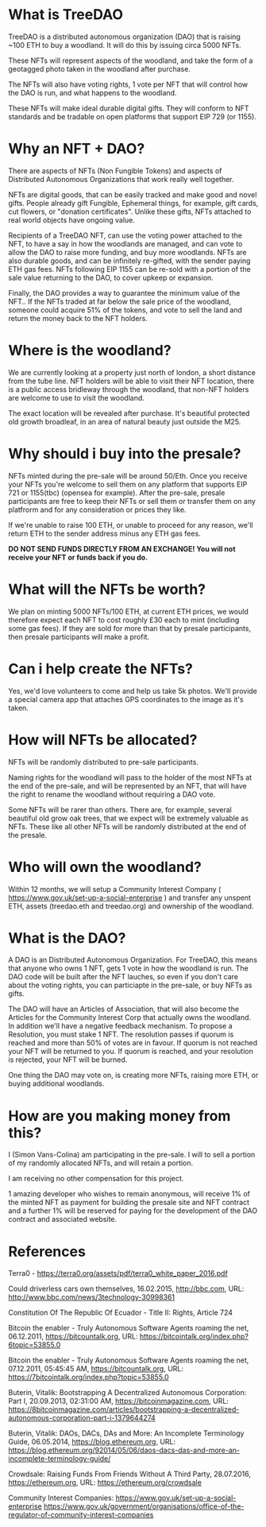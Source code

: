 # What is TreeDAO

TreeDAO is a distributed autonomous organization (DAO) that is raising ~100 ETH to buy a woodland. It will do this by issuing circa 5000 NFTs. 

These NFTs will represent aspects of the woodland, and take the form of a geotagged photo taken in the woodland after purchase. 

The NFTs will also have voting rights, 1 vote per NFT that will control how the DAO is run, and what happens to the woodland.

These NFTs will make ideal durable digital gifts. They will conform to NFT standards and be tradable on open platforms that support EIP 729 (or 1155).

# Why an NFT + DAO?

There are aspects of NFTs (Non Fungible Tokens) and aspects of Distributed Autonomous Organizations that work really well together. 

NFTs are digital goods, that can be easily tracked and make good and novel gifts. People already gift Fungible, Ephemeral things, for example, gift cards, cut flowers, or "donation certificates". Unlike these gifts, NFTs attached to real world objects have ongoing value. 

Recipients of a TreeDAO NFT, can use the voting power attached to the NFT, to have a say in how the woodlands are managed, and can vote to allow the DAO to raise more funding, and buy more woodlands. NFTs are also durable goods, and can be infinitely re-gifted, with the sender paying ETH gas fees. NFTs following EIP 1155 can be re-sold with a portion of the sale value returning to the DAO, to cover upkeep or expansion.

Finally, the DAO provides a way to guarantee the minimum value of the NFT.. If the NFTs traded at far below the sale price of the woodland, someone could acquire 51% of the tokens, and vote to sell the land and return the money back to the NFT holders. 

# Where is the woodland?

We are currently looking at a property just north of london, a short distance from the tube line. NFT holders will be able to visit their NFT location, there is a public access bridleway through the woodland, that non-NFT holders are welcome to use to visit the woodland.

The exact location will be revealed after purchase. It's beautiful protected old growth broadleaf, in an area of natural beauty just outside the M25.

# Why should i buy into the presale?

NFTs minted during the pre-sale will be around 50/Eth. Once you receive your NFTs you're welcome to sell them on any platform that supports EIP 721 or 1155(tbc) (opensea for example). After the pre-sale, presale participants are free to keep their NFTs or sell them or transfer them on any platfrorm and for any consideration or prices they like.

If we're unable to raise 100 ETH, or unable to proceed for any reason, we'll return ETH to the sender address minus any ETH gas fees. 

**DO NOT SEND FUNDS DIRECTLY FROM AN EXCHANGE! You will not receive your NFT or funds back if you do.**

# What will the NFTs be worth?

We plan on minting 5000 NFTs/100 ETH, at current ETH prices, we would therefore expect each NFT to cost roughly £30 each to mint (including some gas fees). If they are sold for more than that by presale participants, then presale participants will make a profit.

# Can i help create the NFTs?

Yes, we'd love volunteers to come and help us take 5k photos. We'll provide a special camera app that attaches GPS coordinates to the image as it's taken.

# How will NFTs be allocated?

NFTs will be randomly distributed to pre-sale participants. 

Naming rights for the woodland will pass to the holder of the most NFTs at the end of the pre-sale, and will be represented by an NFT, that will have the right to rename the woodland without requiring a DAO vote. 

Some NFTs will be rarer than others. There are, for example, several beautiful old grow oak trees, that we expect will be extremely valuable as NFTs. These like all other NFTs will be randomly distributed at the end of the presale.

# Who will own the woodland?

Within 12 months, we will setup a Community Interest Company ( https://www.gov.uk/set-up-a-social-enterprise ) and transfer any unspent ETH, assets (treedao.eth and treedao.org) and ownership of the woodland.

# What is the DAO?

A DAO is an Distributed Autonomous Organization. For TreeDAO, this means that anyone who owns 1 NFT, gets 1 vote in how the woodland is run. The DAO code will be built after the NFT lauches, so even if you don't care about the voting rights, you can particiapte in the pre-sale, or buy NFTs as gifts. 

The DAO will have an Articles of Association, that will also become the Articles for the Community Interest Corp that actually owns the woodland. In addition we'll have a negative feedback mechanism. To propose a Resolution, you must stake 1 NFT. The resolution passes if quorum is reached and more than 50% of votes are in favour. If quorum is not reached your NFT will be returned to you. If quorum is reached, and your resolution is rejected, your NFT will be burned.

One thing the DAO may vote on, is creating more NFTs, raising more ETH, or buying additional woodlands.

# How are you making money from this?

I (Simon Vans-Colina) am participating in the pre-sale. I will to sell a portion of my randomly allocated NFTs, and will retain a portion.

I am receiving no other compensation for this project. 

1 amazing developer who wishes to remain anonymous, will receive 1% of the minted NFT as payment for building the presale site and NFT contract and a further 1% will be reserved for paying for the development of the DAO contract and associated website.

# References

Terra0 - https://terra0.org/assets/pdf/terra0_white_paper_2016.pdf
 
Could  driverless  cars  own  themselves,  16.02.2015,  http://bbc.com,  URL:  http://www.bbc.com/news/3technology-30998361 

Constitution Of The Republic Of Ecuador - Title II: Rights, Article 724 

Bitcoin  the  enabler  -  Truly  Autonomous  Software  Agents  roaming  the  net,  06.12.2011,  https://bitcountalk.org,  URL: https://bitcointalk.org/index.php?6topic=53855.0  

Bitcoin  the  enabler  -  Truly  Autonomous  Software  Agents  roaming  the  net,  07.12.2011,  05:45:45  AM,  https://bitcountalk.org,  URL:  https://7bitcointalk.org/index.php?topic=53855.0  
 
Buterin,  Vitalik:  Bootstrapping  A  Decentralized  Autonomous  Corporation:  Part  I,  20.09.2013,  02:31:00  AM, https://bitcoinmagazine.com,  URL: https://8bitcoinmagazine.com/articles/bootstrapping-a-decentralized-autonomous-corporation-part-i-1379644274   

Buterin,  Vitalik:  DAOs,  DACs,  DAs  and  More:  An  Incomplete  Terminology  Guide,  06.05.2014, https://blog.ethereum.org,  URL: https://blog.ethereum.org/92014/05/06/daos-dacs-das-and-more-an-incomplete-terminology-guide/ 

Crowdsale: Raising Funds From Friends Without A Third Party, 28.07.2016, https://ethereum.org, URL: https://ethereum.org/crowdsale

Community Interest Companies: https://www.gov.uk/set-up-a-social-enterprise https://www.gov.uk/government/organisations/office-of-the-regulator-of-community-interest-companies
